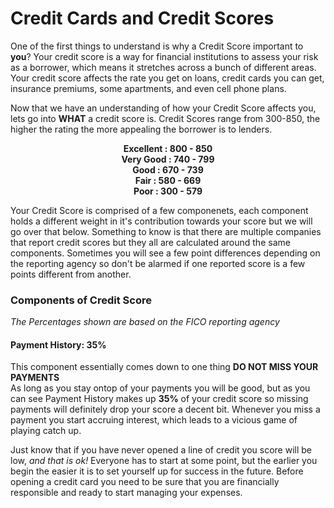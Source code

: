 
# Credit Cards and Credit Scores

One of the first things to understand is why a Credit Score important to **you**? Your credit score is a way for financial institutions to assess your risk as a borrower, which means it stretches across a bunch of different areas. Your credit score affects the rate you get on loans, credit cards you can get, insurance premiums, some apartments, and even cell phone plans. 

Now that we have an understanding of how your Credit Score affects you, lets go into **WHAT** a credit score is. Credit Scores range from 300-850, the higher the rating the more appealing the borrower is to lenders. 


<div align="center">
  
**Excellent : 800 - 850**  
**Very Good : 740 - 799**   
**Good      : 670 - 739**  
**Fair      : 580 - 669**  
**Poor      : 300 - 579**  
  
</div>

Your Credit Score is comprised of a few componenets, each component holds a different weight in it's contribution towards your score but we will go over that below. Something to know is that there are multiple companies that report credit scores but they all are calculated around the same components. Sometimes you will see a few point differences depending on the reporting agency so don't be alarmed if one reported score is a few points different from another.

### Components of Credit Score
*The Percentages shown are based on the FICO reporting agency*

#### Payment History: 35%

This component essentially comes down to one thing ****DO NOT MISS YOUR PAYMENTS****  
As long as you stay ontop of your payments you will be good, but as you can see Payment History makes up **35%** of your credit score so missing payments will definitely drop your score a decent bit. Whenever you miss a payment you start accruing interest, which leads to a vicious game of playing catch up. 





Just know that if you have never opened a line of credit you score will be low, *and that is ok!* Everyone has to start at some point, but the earlier you begin the easier it is to set yourself up for success in the future. Before opening a credit card you need to be sure that you are financially responsible and ready to start managing your expenses. 


